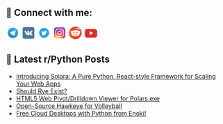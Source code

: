 ## 🔎 Connect with me:
[<img src="https://github.com/bullbesh/bullbesh/blob/main/images/Telegram.png" width="32" height="32" />](https://t.me/bullbesh)
[<img src="https://github.com/bullbesh/bullbesh/blob/main/images/VK.png" width="32" height="32" />](https://vk.com/bullbesh)
[<img src="https://github.com/bullbesh/bullbesh/blob/main/images/Twitter.png" width="32" height="32" />](https://twitter.com/bullbesh1)
[<img src="https://github.com/bullbesh/bullbesh/blob/main/images/Instagram.png" width="32" height="32" />](https://www.instagram.com/bullbesh)
[<img src="https://github.com/bullbesh/bullbesh/blob/main/images/Reddit.png" width="32" height="32" />](https://www.reddit.com/user/bullbesh)
[<img src="https://github.com/bullbesh/bullbesh/blob/main/images/YouTube.png" width="32" height="32" />](https://www.youtube.com/channel/UCtfjRs6uzgq5mfm8S06WTcg)

## 📕 Latest r/Python Posts
<!-- BLOG-POST-LIST:START -->
- [Introducing Solara: A Pure Python, React-style Framework for Scaling Your Web Apps](https://www.reddit.com/r/Python/comments/13fegbp/introducing_solara_a_pure_python_reactstyle/)
- [Should Rye Exist?](https://www.reddit.com/r/Python/comments/13fdx8a/should_rye_exist/)
- [HTML5 Web Pivot/Drilldown Viewer for Polars.exe](https://www.reddit.com/r/Python/comments/13f8ade/html5_web_pivotdrilldown_viewer_for_polarsexe/)
- [Open-Source Hawkeye for Volleyball](https://www.reddit.com/r/Python/comments/13f815u/opensource_hawkeye_for_volleyball/)
- [Free Cloud Desktops with Python from Enoki!](https://www.reddit.com/r/Python/comments/13f7use/free_cloud_desktops_with_python_from_enoki/)
<!-- BLOG-POST-LIST:END -->
